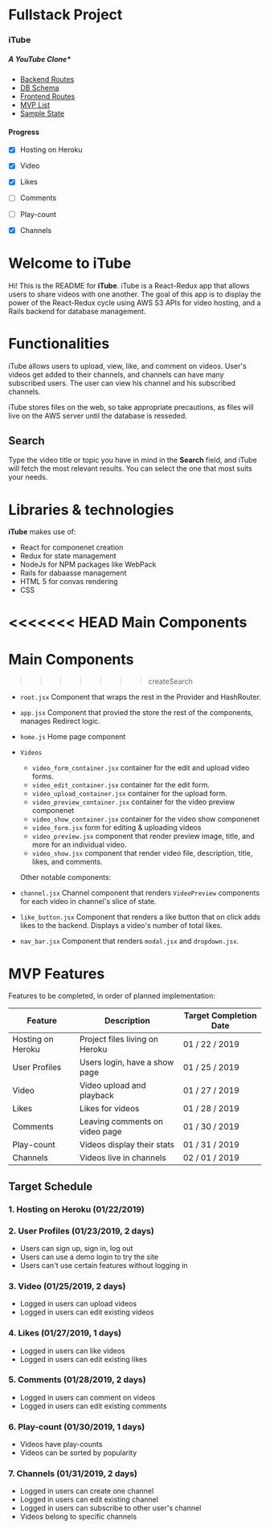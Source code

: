 
# Fullstack Project

### iTube
##### A YouTube Clone*


* [Backend Routes](https://github.com/luqven/iTube/wiki/Backend-Routes)
* [DB Schema](https://github.com/luqven/Fullstack_Project/wiki/Database-Schema)
* [Frontend Routes](https://github.com/luqven/iTube/wiki/Frontend-Routes)
* [MVP List](https://github.com/luqven/Fullstack_Project/wiki/MVP)
* [Sample State](https://github.com/luqven/Fullstack_Project/wiki/Sample-State)





#### Progress

- [x] Hosting on Heroku
- [x] Video 
- [x] Likes
- [ ] Comments
- [ ] Play-count 
- [x] Channels


# Welcome to iTube

Hi! This is the README for **iTube**. iTube is a React-Redux app that allows users to share videos with one another. The goal of this app is to display the power of the React-Redux cycle using AWS S3 APIs for video hosting, and a Rails backend for database management.


# Functionalities

iTube allows users to upload, view, like, and comment on videos. User's videos get added to their channels, and channels can have many subscribed users. The user can view his channel and his subscribed channels.

iTube stores files on the web, so take appropriate precautions, as files will live on the AWS server until the database is resseded.

## Search

Type the video title or topic you have in mind in the **Search** field, and iTube will fetch the most relevant results. You can select the one that most suits your needs.


# Libraries & technologies

**iTube** makes use of:
- React for componenet creation
- Redux for state management
- NodeJs for NPM packages like WebPack
- Rails for dabaasse management
- HTML 5 for convas rendering
- CSS

<<<<<<< HEAD
**Main Components**
=======
# Main Components
>>>>>>> createSearch

- ``root.jsx`` Component that wraps the rest in the Provider and HashRouter.
- ``app.jsx`` Component that provied the store the rest of the components, manages Redirect logic.
- ``home.js`` Home page component
- ``Videos``
  - ``video_form_container.jsx`` container for the edit and upload video forms.
  - ``video_edit_container.jsx`` container for the edit form.
  - ``video_upload_container.jsx`` container for the upload form.
  - ``video_preview_container.jsx`` container for the video preview componenet
  - ``video_show_container.jsx`` container for the video show componenet
  - ``video_form.jsx`` form for editing & uploading videos
  - ``video_preview.jsx`` component that render preview image, title, and more for an individual video.
  - ``video_show.jsx`` component that render video file, description, title, likes, and comments.

  Other notable components:
- ``channel.jsx`` Channel component that renders `VideoPreview` components for each video in channel's slice of state.
- ``like_button.jsx`` Component that renders a like button that on click adds likes to the backend. Displays a video's number of total likes.
- ``nav_bar.jsx``  Component that renders `modal.jsx` and `dropdown.jsx`.


# MVP Features

Features to be completed, in order of planned implementation:

| Feature | Description | Target Completion Date |
| ------  | ------ | ------ |
| Hosting on Heroku  | Project files living on Heroku | 01 / 22 / 2019 |
| User Profiles | Users login, have a show page | 01 / 25 / 2019 |
| Video | Video upload and playback | 01 / 27 / 2019 |
| Likes | Likes for videos | 01 / 28 / 2019 |
| Comments | Leaving comments on video page | 01 / 30 / 2019 |
| Play-count | Videos display their stats | 01 / 31 / 2019 |
| Channels | Videos live in channels | 02 / 01 / 2019 |

## Target Schedule

### 1. Hosting on Heroku (01/22/2019)
### 2. User Profiles (01/23/2019, 2 days)
* Users can sign up, sign in, log out
* Users can use a demo login to try the site
* Users can't use certain features without logging in 
### 3. Video (01/25/2019, 2 days)
* Logged in users can upload videos
* Logged in users can edit existing videos
### 4. Likes (01/27/2019, 1 days)
* Logged in users can like videos
* Logged in users can edit existing likes
### 5. Comments (01/28/2019, 2 days)
* Logged in users can comment on videos
* Logged in users can edit existing comments
### 6. Play-count (01/30/2019, 1 days)
* Videos have play-counts
* Videos can be sorted by popularity
### 7. Channels (01/31/2019, 2 days)
* Logged in users can create one channel
* Logged in users can edit existing channel
* Logged in users can subscribe to other user's channel
* Videos belong to specific channels
